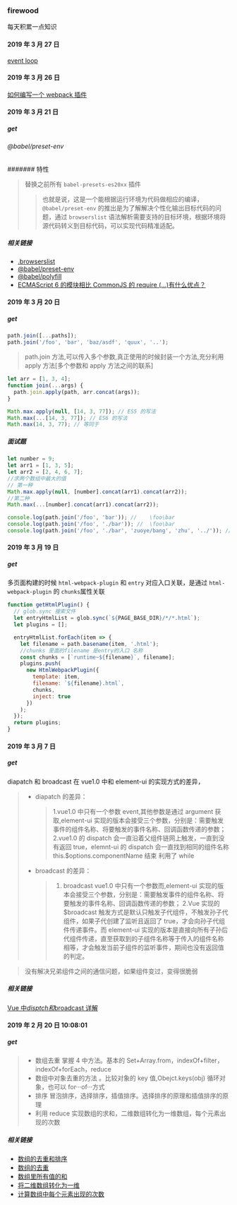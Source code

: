 ### firewood

每天积累一点知识

#### 2019 年 3 月 27 日

[event loop](https://segmentfault.com/a/1190000014940904)

#### 2019 年 3 月 26 日

[如何编写一个 webpack 插件](https://www.html.cn/doc/webpack2/development/how-to-write-a-plugin/)

#### 2019 年 3 月 21 日

##### get

###### @babel/preset-env

####### 特性

> 替换之前所有 `babel-presets-es20xx` 插件
>
> > 也就是说，这是一个能根据运行环境为代码做相应的编译，`@babel/preset-env` 的推出是为了解解决个性化输出目标代码的问题，通过 `browserslist` 语法解析需要支持的目标环境，根据环境将源代码转义到目标代码，可以实现代码精准适配。

##### 相关链接

- [.browserslist](https://github.com/browserslist/browserslist)
- [@babel/preset-env]()
- [@babel/polyfill]()
- [](https://www.jianshu.com/p/0dc3bddb6da8?utm_campaign=maleskine&utm_content=note&utm_medium=seo_notes&utm_source=recommendation)
  [ECMAScript 6 的模块相比 CommonJS 的 require (...)有什么优点？](https://www.zhihu.com/question/27917401/answer/223309781)

#### 2019 年 3 月 20 日

##### get

```javascript
path.join([...paths]);
path.join('/foo', 'bar', 'baz/asdf', 'quux', '..');
```

> path.join 方法,可以传入多个参数,真正使用的时候封装一个方法,充分利用 apply 方法[多个参数和 apply 方法之间的联系]

```javascript
let arr = [1, 3, 4];
function join(...args) {
  path.join.apply(path, arr.concat(args));
}

Math.max.apply(null, [14, 3, 77]); // ES5 的写法
Math.max(...[14, 3, 77]); // ES6 的写法
Math.max(14, 3, 77); // 等同于
```

##### 面试题

```javascript
let number = 9;
let arr1 = [1, 3, 5];
let arr2 = [2, 4, 6, 7];
//求两个数组中最大的值
// 第一种
Math.max.apply(null, [number].concat(arr1).concat(arr2));
//第二种
Math.max(...[number].concat(arr1).concat(arr2));

console.log(path.join('/foo', 'bar')); //    \foo\bar
console.log(path.join('/foo', './bar')); //  \foo\bar
console.log(path.join('/foo', './bar', 'zuoye/bang', 'zhu', '../')); // foo\bar\zuoye\bang\
```

#### 2019 年 3 月 19 日

##### get

多页面构建的时候 `html-webpack-plugin` 和 `entry` 对应入口关联，是通过 `html-webpack-plugin` 的 `chunks`属性关联

```javascript
function getHtmlPlugin() {
  // glob.sync 搜索文件
  let entryHtmlList = glob.sync(`${PAGE_BASE_DIR}/*/*.html`);
  let plugins = [];

  entryHtmlList.forEach(item => {
    let filename = path.basename(item, '.html');
    //chunks 里面的filename 是entry的入口 名称
    const chunks = [`runtime~${filename}`, filename];
    plugins.push(
      new HtmlWebpackPlugin({
        template: item,
        filename: `${filename}.html`,
        chunks,
        inject: true
      })
    );
  });
  return plugins;
}
```

#### 2019 年 3 月 7 日

##### get

diapatch 和 broadcast 在 vue1.0 中和 element-ui 的实现方式的差异，

> - diapatch 的差异：
>
>   > 1.vue1.0 中只有一个参数 event,其他参数是通过 argument 获取,element-ui 实现的版本会接受三个参数，分别是：需要触发事件的组件名称、将要触发的事件名称、回调函数传递的参数；
>   > 2.vue1.0 的 dispatch 会一直沿着父组件链网上触发，一直到没有返回 true，elemnt-ui 的 dispatch 会一直找到相同的组件名称 this.\$options.componentName 结束 利用了 while
>
> - broadcast 的差异：
>   > 1.  broadcast vue1.0 中只有一个参数而,element-ui 实现的版本会接受三个参数，分别是：需要触发事件的组件名称、将要触发的事件名称、回调函数传递的参数；
>   >     2.Vue 实现的 \$broadcast 触发方式是默认只触发子代组件，不触发孙子代组件，如果子代创建了监听且返回了 true，才会向孙子代组件传递事件。而 element-ui 实现的版本是直接向所有子孙后代组件传递，直至获取到的子组件名称等于传入的组件名称相等，才会触发当前子组件的监听事件，期间也没有返回值的判定。

> 没有解决兄弟组件之间的通信问题，如果组件变过，变得很脆弱

##### 相关链接

[Vue 中$disptch 和$broadcast 详解](https://juejin.im/post/5c7fd345f265da2da771f4cd?utm_source=gold_browser_extension)

#### 2019 年 2 月 20 日 10:08:01

##### get

> - 数组去重 掌握 4 中方法。基本的 Set+Array.from，indexOf+filter，indexOf+forEach，reduce
> - 数组中对象去重的方法 。比较对象的 key 值,Obejct.keys(obj) 循环对象，也可以 for···of···方式
> - 排序 冒泡排序，选择排序，插值排序。选择排序的原理和插值排序的原理
> - 利用 reduce 实现数组的求和，二维数组转化为一维数组，每个元素出现的次数

##### 相关链接

- [数组的去重和排序](https://juejin.im/post/5c6b8db56fb9a049b41d083e)
- [数组的去重](https://developer.mozilla.org/zh-CN/docs/Web/JavaScript/Reference/Global_Objects/Array/Reduce)
- [数组里所有值的和](https://developer.mozilla.org/zh-CN/docs/Web/JavaScript/Reference/Global_Objects/Array/Reduce)
- [将二维数组转化为一维](https://developer.mozilla.org/zh-CN/docs/Web/JavaScript/Reference/Global_Objects/Array/Reduce)
- [计算数组中每个元素出现的次数](https://developer.mozilla.org/zh-CN/docs/Web/JavaScript/Reference/Global_Objects/Array/Reduce)
